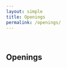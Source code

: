 ```yaml
---
layout: simple
title: Openings
permalink: /openings/
---
```


<h2 style="margin: 60px 0px 10px;">Openings</h2>

